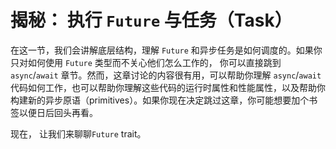 # 揭秘： 执行 `Future` 与任务（Task）

在这一节，我们会讲解底层结构，理解 `Future` 和异步任务是如何调度的。如果你只对如何使用 `Future` 类型而不关心他们怎么工作的， 你可以直接跳到 `async`/`await` 章节。然而，这章讨论的内容很有用，可以帮助你理解 `async`/`await` 代码如何工作，也可以帮助你理解这些代码的运行时属性和性能属性，以及帮助你构建新的异步原语（primitives）。如果你现在决定跳过这章，你可能想要加个书签以便日后回头再看。

现在， 让我们来聊聊`Future` trait。
